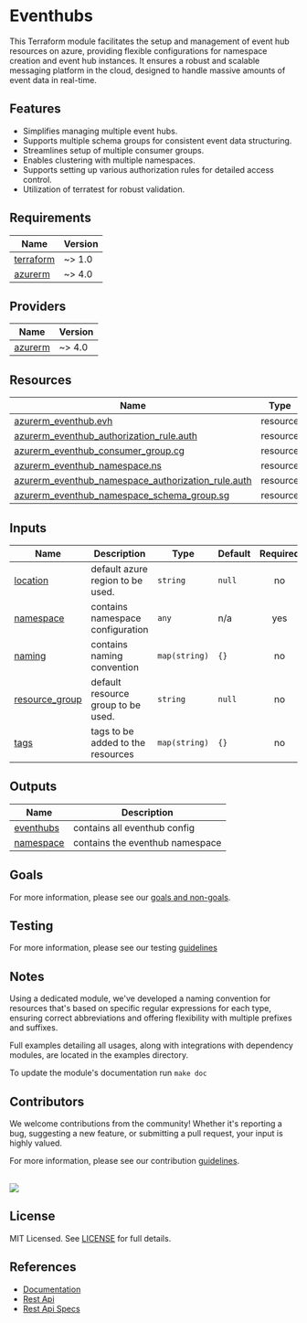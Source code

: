 # Eventhubs

This Terraform module facilitates the setup and management of event hub resources on azure, providing flexible configurations for namespace creation and event hub instances. It ensures a robust and scalable messaging platform in the cloud, designed to handle massive amounts of event data in real-time.

## Features

- Simplifies managing multiple event hubs.
- Supports multiple schema groups for consistent event data structuring.
- Streamlines setup of multiple consumer groups.
- Enables clustering with multiple namespaces.
- Supports setting up various authorization rules for detailed access control.
- Utilization of terratest for robust validation.

<!-- BEGIN_TF_DOCS -->
## Requirements

| Name | Version |
|------|---------|
| <a name="requirement_terraform"></a> [terraform](#requirement\_terraform) | ~> 1.0 |
| <a name="requirement_azurerm"></a> [azurerm](#requirement\_azurerm) | ~> 4.0 |

## Providers

| Name | Version |
|------|---------|
| <a name="provider_azurerm"></a> [azurerm](#provider\_azurerm) | ~> 4.0 |

## Resources

| Name | Type |
|------|------|
| [azurerm_eventhub.evh](https://registry.terraform.io/providers/hashicorp/azurerm/latest/docs/resources/eventhub) | resource |
| [azurerm_eventhub_authorization_rule.auth](https://registry.terraform.io/providers/hashicorp/azurerm/latest/docs/resources/eventhub_authorization_rule) | resource |
| [azurerm_eventhub_consumer_group.cg](https://registry.terraform.io/providers/hashicorp/azurerm/latest/docs/resources/eventhub_consumer_group) | resource |
| [azurerm_eventhub_namespace.ns](https://registry.terraform.io/providers/hashicorp/azurerm/latest/docs/resources/eventhub_namespace) | resource |
| [azurerm_eventhub_namespace_authorization_rule.auth](https://registry.terraform.io/providers/hashicorp/azurerm/latest/docs/resources/eventhub_namespace_authorization_rule) | resource |
| [azurerm_eventhub_namespace_schema_group.sg](https://registry.terraform.io/providers/hashicorp/azurerm/latest/docs/resources/eventhub_namespace_schema_group) | resource |

## Inputs

| Name | Description | Type | Default | Required |
|------|-------------|------|---------|:--------:|
| <a name="input_location"></a> [location](#input\_location) | default azure region to be used. | `string` | `null` | no |
| <a name="input_namespace"></a> [namespace](#input\_namespace) | contains namespace configuration | `any` | n/a | yes |
| <a name="input_naming"></a> [naming](#input\_naming) | contains naming convention | `map(string)` | `{}` | no |
| <a name="input_resource_group"></a> [resource\_group](#input\_resource\_group) | default resource group to be used. | `string` | `null` | no |
| <a name="input_tags"></a> [tags](#input\_tags) | tags to be added to the resources | `map(string)` | `{}` | no |

## Outputs

| Name | Description |
|------|-------------|
| <a name="output_eventhubs"></a> [eventhubs](#output\_eventhubs) | contains all eventhub config |
| <a name="output_namespace"></a> [namespace](#output\_namespace) | contains the eventhub namespace |
<!-- END_TF_DOCS -->

## Goals

For more information, please see our [goals and non-goals](./GOALS.md).

## Testing

For more information, please see our testing [guidelines](./TESTING.md)

## Notes

Using a dedicated module, we've developed a naming convention for resources that's based on specific regular expressions for each type, ensuring correct abbreviations and offering flexibility with multiple prefixes and suffixes.

Full examples detailing all usages, along with integrations with dependency modules, are located in the examples directory.

To update the module's documentation run `make doc`

## Contributors

We welcome contributions from the community! Whether it's reporting a bug, suggesting a new feature, or submitting a pull request, your input is highly valued.

For more information, please see our contribution [guidelines](./CONTRIBUTING.md). <br><br>

<a href="https://github.com/cloudnationhq/terraform-azure-evh/graphs/contributors">
  <img src="https://contrib.rocks/image?repo=cloudnationhq/terraform-azure-evh" />
</a>


## License

MIT Licensed. See [LICENSE](./LICENSE) for full details.

## References

- [Documentation](https://learn.microsoft.com/en-us/azure/event-hubs/)
- [Rest Api](https://learn.microsoft.com/en-us/rest/api/eventhub/)
- [Rest Api Specs](https://github.com/Azure/azure-rest-api-specs/tree/main/specification/eventhub/resource-manager/Microsoft.EventHub/stable/2024-01-01)
